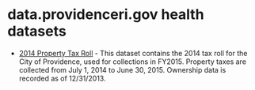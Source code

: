 # data.providenceri.gov health datasets
* [2014 Property Tax Roll](https://data.providenceri.gov/d/t2vi-f8qs) - This dataset contains the 2014 tax roll for the City of Providence, used for collections in FY2015. Property taxes are collected from July 1, 2014 to June 30, 2015. Ownership data is recorded as of 12/31/2013.
